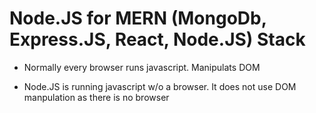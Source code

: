# Node.JS for MERN (MongoDb, Express.JS, React, Node.JS) Stack

- Normally every browser runs javascript. Manipulats DOM

- Node.JS is running javascript w/o a browser. It does not use DOM manpulation as there is no browser